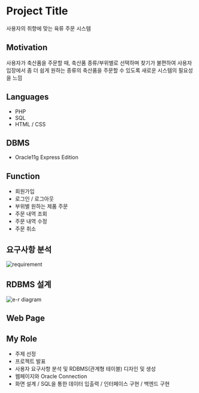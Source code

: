 # Project Title

사용자의 취향에 맞는 육류 주문 시스템

## Motivation

사용자가 축산품을 주문할 때, 축산품 종류/부위별로 선택하며 찾기가 불편하여 사용자 입장에서 좀 더 쉽게
원하는 종류의 축산품을 주문할 수 있도록 새로운 시스템의 필요성을 느낌

## Languages

+ PHP
+ SQL
+ HTML / CSS

## DBMS

+ Oracle11g Express Edition

## Function

+ 회원가입
+ 로그인 / 로그아웃
+ 부위별 원하는 제품 주문
+ 주문 내역 조회
+ 주문 내역 수정
+ 주문 취소

## 요구사항 분석

![requirement](https://user-images.githubusercontent.com/73628812/151691330-28b1c8cb-d6cf-491b-90c1-c0c9aa029625.PNG)

## RDBMS 설계

![e-r diagram](https://user-images.githubusercontent.com/73628812/151691417-2d769956-afd8-4fbe-9196-9311737fe5ba.PNG)

## Web Page



## My Role

+ 주제 선정
+ 프로젝트 발표
+ 사용자 요구사항 분석 및 RDBMS(관계형 테이블) 디자인 및 생성
+ 웹페이지와 Oracle Connection
+ 화면 설계 / SQL을 통한 데이터 입출력 / 인터페이스 구현 / 백엔드 구현



